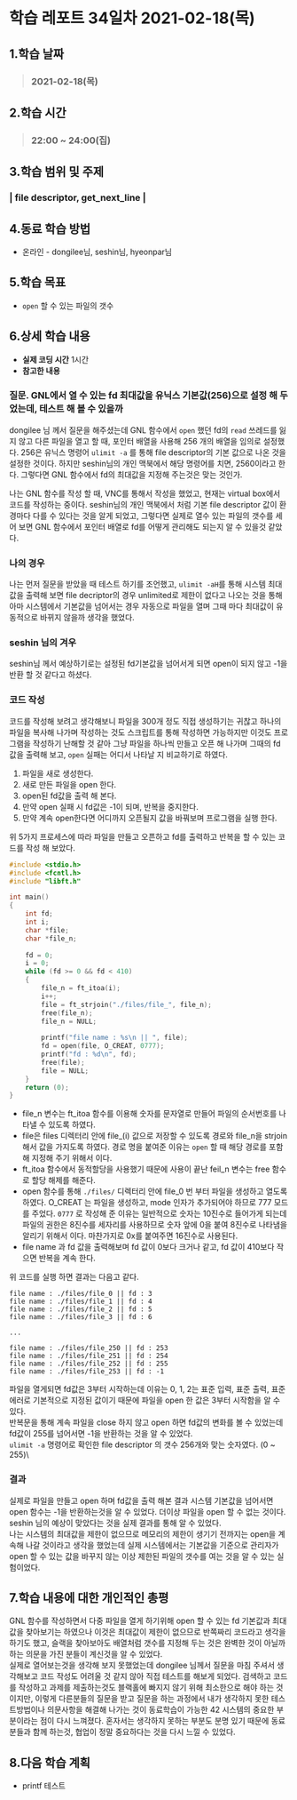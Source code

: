 # 학습 레포트 34일차 2021-02-18(목)
## 1.학습 날짜
> ### 2021-02-18(목)

## 2.학습 시간
> ### 22:00 ~ 24:00(집)

## 3.학습 범위 및 주제
### | file descriptor, get_next_line |

## 4.동료 학습 방법
- 온라인 - dongilee님, seshin님, hyeonpar님

## 5.학습 목표
- `open` 할 수 있는 파일의 갯수

## 6.상세 학습 내용
- **실제 코딩 시간** 1시간
- **참고한 내용** 

### 질문. GNL에서 열 수 있는 fd 최대값을 유닉스 기본값(256)으로 설정 해 두었는데, 테스트 해 볼 수 있을까
dongilee 님 께서 질문을 해주셨는데 GNL 함수에서 `open` 했던 fd의 `read` 쓰레드를 잃지 않고 다른 파일을 열고 할 때, 포인터 배열을 사용해 256 개의 배열을 임의로 설정했다. 256은 유닉스 명령어 `ulimit -a` 를 통해 file descriptor의 기본 값으로 나온 것을 설정한 것이다. 하지만 seshin님의 개인 맥북에서 해당 명령어를 치면, 2560이라고 한다. 그렇다면 GNL 함수에서 fd의 최대값을 지정해 주는것은 맞는 것인가.

나는 GNL 함수를 작성 할 때, VNC를 통해서 작성을 했었고, 현재는 virtual box에서 코드를 작성하는 중이다. seshin님의 개인 맥북에서 처럼 기본 file descriptor 값이 환경마다 다를 수 있다는 것을 알게 되었고, 그렇다면 실제로 열수 있는 파일의 갯수를 세어 보면 GNL 함수에서 포인터 배열로 fd를 어떻게 관리해도 되는지 알 수 있을것 같았다.

### 나의 경우
나는 먼저 질문을 받았을 때 테스트 하기를 조언했고, `ulimit -aH`를 통해 시스템 최대값을 출력해 보면 file decriptor의 경우 unlimited로 제한이 없다고 나오는 것을 통해 아마 시스템에서 기본값을 넘어서는 경우 자동으로 파일을 열며 그때 마다 최대값이 유동적으로 바뀌지 않을까 생각을 했었다.

### seshin 님의 겨우
seshin님 께서 예상하기로는 설정된 fd기본값을 넘어서게 되면 open이 되지 않고 -1을 반환 할 것 같다고 하셨다.

### 코드 작성
코드를 작성해 보려고 생각해보니 파일을 300개 정도 직접 생성하기는 귀찮고 하나의 파일을 복사해 나가며 작성하는 것도 스크립트를 통해 작성하면 가능하지만 이것도 프로그램을 작성하기 난해할 것 같아 그냥 파일을 하나씩 만들고 오픈 해 나가며 그때의 fd 값을 출력해 보고, `open` 실패는 어디서 나타날 지 비교하기로 하였다.

1. 파일을 새로 생성한다.
2. 새로 만든 파일을 open 한다.
3. open된 fd값을 출력 해 본다.
4. 만약 open 실패 시 fd값은 -1이 되며, 반복을 중지한다.
5. 만약 계속 open한다면 어디까지 오픈될지 값을 바꿔보며 프로그램을 실행 한다.

위 5가지 프로세스에 따라 파일을 만들고 오픈하고 fd를 출력하고 반복을 할 수 있는 코드를 작성 해 보았다.

```c
#include <stdio.h>
#include <fcntl.h>
#include "libft.h"

int main()
{
    int fd;
    int i;
    char *file;
    char *file_n;
    
    fd = 0;
    i = 0;
    while (fd >= 0 && fd < 410)
    {
        file_n = ft_itoa(i);
        i++;
        file = ft_strjoin("./files/file_", file_n);
        free(file_n);
        file_n = NULL;
        
        printf("file name : %s\n || ", file);
        fd = open(file, O_CREAT, 0777);
        printf("fd : %d\n", fd);
        free(file);
        file = NULL;
    }
    return (0);
}
```

- file_n 변수는 ft_itoa 함수를 이용해 숫자를 문자열로 만들어 파일의 순서번호를 나타낼 수 있도록 하였다.
- file은 files 디렉터리 안에 file\_(i) 값으로 저장할 수 있도록 경로와 file_n을 strjoin 해서 값을 가지도록 하였다. 경로 명을 붙여준 이유는 `open` 할 때 해당 경로를 포함해 지정해 주기 위해서 이다.
- ft_itoa 함수에서 동적할당을 사용했기 때문에 사용이 끝난 feil_n 변수는 free 함수로 할당 해제를 해준다.
- open 함수를 통해 `./files/` 디렉터리 안에 file_0 번 부터 파일을 생성하고 열도록 하였다. O_CREAT 는 파일을 생성하고, mode 인자가 추가되어야 하므로 777 모드를 주었다. `0777` 로 작성해 준 이유는 일반적으로 숫자는 10진수로 들어가게 되는데 파일의 권한은 8진수를 세자리를 사용하므로 숫자 앞에 0을 붙여 8진수로 나타냄을 알리기 위해서 이다. 마찬가지로 0x를 붙여주면 16진수로 사용된다.
- file name 과 fd 값을 출력해보며 fd 값이 0보다 크거나 같고, fd 값이 410보다 작으면 반복을 계속 한다.

위 코드를 실행 하면 결과는 다음고 같다.
```
file name : ./files/file_0 || fd : 3
file name : ./files/file_1 || fd : 4
file name : ./files/file_2 || fd : 5
file name : ./files/file_3 || fd : 6

...

file name : ./files/file_250 || fd : 253
file name : ./files/file_251 || fd : 254
file name : ./files/file_252 || fd : 255
file name : ./files/file_253 || fd : -1
```
파일을 열게되면 fd값은 3부터 시작하는데 이유는 0, 1, 2는 표준 입력, 표준 출력, 표준 에러로 기본적으로 지정된 값이기 때문에 파일을 open 한 값은 3부터 시작함을 알 수 있다.\
반복문을 통해 계속 파일을 close 하지 않고 open 하면 fd값의 변화를 볼 수 있었는데 fd값이 255를 넘어서면 -1을 반환하는 것을 알 수 있었다.\
`ulimit -a` 명령어로 확인한 file descriptor 의 갯수 256개와 맞는 숫자였다. (0 ~ 255)\

### 결과
실제로 파일을 만들고 open 하며 fd값을 출력 해본 결과 시스템 기본값을 넘어서면 open 함수는 -1을 반환하는것을 알 수 있었다. 더이상 파일을 open 할 수 없는 것이다. seshin 님의 예상이 맞았다는 것을 실제 결과를 통해 알 수 있었다.\
나는 시스템의 최대값을 제한이 없으므로 메모리의 제한이 생기기 전까지는 open을 계속해 나갈 것이라고 생각을 했었는데 실제 시스템에서는 기본값을 기준으로 관리자가 open 할 수 있는 값을 바꾸지 않는 이상 제한된 파일의 갯수를 여는 것을 알 수 있는 실험이었다.

## 7.학습 내용에 대한 개인적인 총평
GNL 함수를 작성하면서 다중 파일을 열게 하기위해 open 할 수 있는 fd 기본값과 최대값을 찾아보기는 하였으나 이것은 최대값이 제한이 없으므로 반쪽짜리 코드라고 생각을 하기도 했고, 슬랙을 찾아보아도 배열처럼 갯수를 지정해 두는 것은 완벽한 것이 아닐까 하는 의문을 가진 분들이 계신것을 알 수 있었다.\
실제로 열어보는것을 생각해 보지 못했었는데 dongilee 님께서 질문을 마침 주셔서 생각해보고 코드 작성도 어려울 것 같지 않아 직접 테스트를 해보게 되었다. 검색하고 코드를 작성하고 과제를 제출하는것도 블랙홀에 빠지지 않기 위해 최소한으로 해야 하는 것이지만, 이렇게 다른분들의 질문을 받고 질문을 하는 과정에서 내가 생각하지 못한 테스트방법이나 의문사항을 해결해 나가는 것이 동료학습이 가능한 42 시스템의 중요한 부분이라는 점이 다시 느껴졌다. 혼자서는 생각하지 못하는 부분도 분명 있기 때문에 동료분들과 함께 하는것, 협업이 정말 중요하다는 것을 다시 느낄 수 있었다.

## 8.다음 학습 계획
- printf 테스트